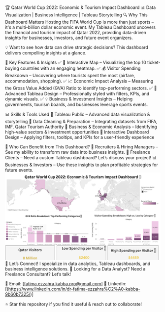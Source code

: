🏆 Qatar World Cup 2022: Economic & Tourism Impact Dashboard
📊 Data Visualization | Business Intelligence | Tableau Storytelling
🔍 Why This Dashboard Matters
Hosting the FIFA World Cup is more than just sports – it's a multi-billion dollar economic event. My Tableau Dashboard uncovers the financial and tourism impact of Qatar 2022, providing data-driven insights for businesses, investors, and future event organizers.

💡 Want to see how data can drive strategic decisions? This dashboard delivers compelling insights at a glance.

🚀 Key Features & Insights
✅ 📍 Interactive Map – Visualizing the top 10 ticket-buying countries with an engaging heatmap.
✅ 💰 Visitor Spending Breakdown – Uncovering where tourists spent the most (airfare, accommodation, shopping).
✅ 📈 Economic Impact Analysis – Measuring the Gross Value Added (GVA) Ratio to identify top-performing sectors.
✅ 🎨 Advanced Tableau Design – Professionally styled with filters, KPIs, and dynamic visuals.
✅ 💡 Business & Investment Insights – Helping governments, tourism boards, and businesses leverage sports events.

📊 Skills & Tools Used
🔹 Tableau Public – Advanced data visualization & storytelling
🔹 Data Cleaning & Preparation – Integrating datasets from FIFA, IMF, Qatar Tourism Authority
🔹 Business & Economic Analysis – Identifying high-value sectors & investment opportunities
🔹 Interactive Dashboard Design – Applying filters, tooltips, and KPIs for a user-friendly experience

🎯 Who Can Benefit from This Dashboard?
🚀 Recruiters & Hiring Managers – See my ability to transform raw data into business insights.
💼 Freelance Clients – Need a custom Tableau dashboard? Let’s discuss your project!
📊 Businesses & Investors – Use these insights to plan profitable strategies for future events.
![Qatar World Cup Dashboard](https://github.com/FatimaKabba/Qatar-World-Cup-Economic-Dashboard/blob/main/Dashboard%201%20(5).png?raw=true)
📢 Let’s Connect!
I specialize in data analytics, Tableau dashboards, and business intelligence solutions.
📌 Looking for a Data Analyst? Need a Freelance Consultant? Let’s talk!

📩 Email: [fatima.ezzahra.kabba.pro@gmail.com]
💼 LinkedIn: [(https://www.linkedin.com/in/dr-fatima-ezzahra%C2%A0-kabba-9b60b7325/)]

⭐ Star this repository if you find it useful & reach out to collaborate!

